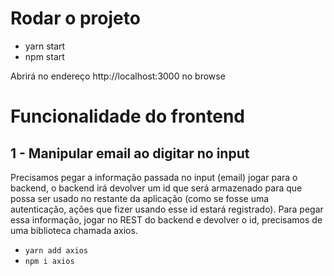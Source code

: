 
# Rodar o projeto 
 * yarn start
 * npm start

Abrirá no endereço http://localhost:3000 no browse

# Funcionalidade do frontend

## 1 - Manipular email ao digitar no input

Precisamos pegar a informação passada no input (email) jogar para o backend, o backend irá devolver um id que será armazenado para que possa ser usado no restante da aplicação (como se fosse uma autenticação, ações que fizer usando esse id estará registrado).
Para pegar essa informação, jogar no REST do backend e devolver o id, precisamos de uma biblioteca chamada axios.

* ``yarn add axios``
* ``npm i axios``

